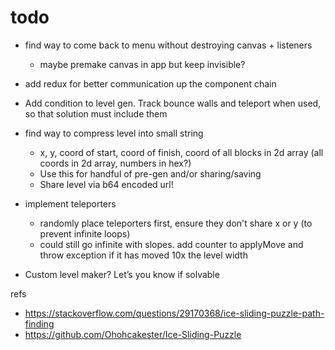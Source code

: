 # todo

- find way to come back to menu without destroying canvas + listeners
  - maybe premake canvas in app but keep invisible?

- add redux for better communication up the component chain

- Add condition to level gen. Track bounce walls and teleport when used, so that solution must include them

- find way to compress level into small string
  - x, y, coord of start, coord of finish, coord of all blocks in 2d array (all coords in 2d array, numbers in hex?)
  - Use this for handful of pre-gen and/or sharing/saving
  - Share level via b64 encoded url!

- implement teleporters
  - randomly place teleporters first, ensure they don't share x or y (to prevent infinite loops)
  - could still go infinite with slopes. add counter to applyMove and throw exception if it has moved 10x the level width

- Custom level maker? Let’s you know if solvable

refs
- https://stackoverflow.com/questions/29170368/ice-sliding-puzzle-path-finding
- https://github.com/Ohohcakester/Ice-Sliding-Puzzle
